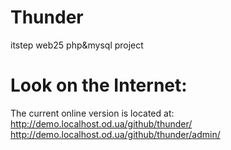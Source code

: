 # Thunder
itstep web25 php&amp;mysql project 

# Look on the Internet:
The current online version is located at: 
http://demo.localhost.od.ua/github/thunder/
http://demo.localhost.od.ua/github/thunder/admin/
